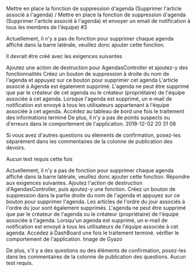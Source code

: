 Mettre en place la fonction de suppression d'agenda (Supprimer l'article associé à l'agenda) / Mettre en place la fonction de suppression d'agenda (Supprimer l'article associé à l'agenda) et envoyer un email de notification à tous les membres de l'équipe) #3





Actuellement, il n'y a pas de fonction pour supprimer chaque agenda affiché dans la barre latérale, veuillez donc ajouter cette fonction.

Il devrait être créé avec les exigences suivantes

Ajoutez une action de destruction pour AgendasController et ajoutez-y des fonctionnalités
Créez un bouton de suppression à droite du nom de l'agenda et appuyez sur ce bouton pour supprimer cet agenda
L'article associé à Agenda est également supprimé.
L'agenda ne peut être supprimé que par le créateur de cet agenda ou le créateur (propriétaire) de l'équipe associée à cet agenda.
Lorsque l'agenda est supprimé, un e-mail de notification est envoyé à tous les utilisateurs appartenant à l'équipe associée à cet agenda.
Accédez au tableau de bord une fois le traitement des informations terminé
De plus, il n'y a pas de points suspects ou d'erreurs dans le comportement de l'application.
2018-12-02 20 31 08

Si vous avez d'autres questions ou éléments de confirmation, posez-les séparément dans les commentaires de la colonne de publication des devoirs.

Aucun test requis cette fois

Actuellement, il n'y a pas de fonction pour supprimer chaque agenda affiché dans la barre latérale, veuillez donc ajouter cette fonction.
Répondre aux exigences suivantes.
Ajoutez l'action de destruction d'AgendasController, puis ajoutez-y une fonction.
Créez un bouton de suppression dans la partie droite du nom de l'agenda et appuyez sur ce bouton pour supprimer l'agenda.
Les articles de l'ordre du jour associés à l'ordre du jour sont également supprimés.
L'agenda ne peut être supprimé que par le créateur de l'agenda ou le créateur (propriétaire) de l'équipe associée à l'agenda.
Lorsqu'un agenda est supprimé, un e-mail de notification est envoyé à tous les utilisateurs de l'équipe associée à cet agenda. Accédez à DashBoard une fois le traitement terminé.
vérifier le comportement de l'application.
Image de Gyazo

De plus, s'il y a des questions ou des éléments de confirmation, posez-les dans les commentaires de la colonne de publication des questions.
Aucun test requis.